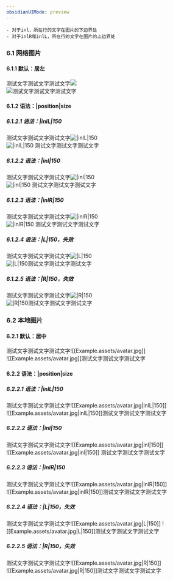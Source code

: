```yaml
---
obsidianUIMode: preview
---
```


```ad-red
- 对于inl，所在行的文字在图片的下边界处
- 对于inlR和inlL，所在行的文字在图片的上边界处
```

### 6.1 网络图片

#### 6.1.1 默认：居左

测试文字测试文字测试文字![](https://cdn.jsdelivr.net/gh/halavah/PicGo@master/avatar/02.jpg)
<br>
![](https://cdn.jsdelivr.net/gh/halavah/PicGo@master/avatar/02.jpg)测试文字测试文字测试文字

#### 6.1.2 语法：|position|size

##### 6.1.2.1 语法：|inlL|150

测试文字测试文字测试文字![|inlL|150](https://cdn.jsdelivr.net/gh/halavah/PicGo@master/avatar/02.jpg)
<br>
![|inlL|150](https://cdn.jsdelivr.net/gh/halavah/PicGo@master/avatar/02.jpg) 测试文字测试文字测试文字

##### 6.1.2.2 语法：|inl|150

测试文字测试文字测试文字![|inl|150](https://cdn.jsdelivr.net/gh/halavah/PicGo@master/avatar/02.jpg)
<br>
![|inl|150](https://cdn.jsdelivr.net/gh/halavah/PicGo@master/avatar/02.jpg) 测试文字测试文字测试文字

##### 6.1.2.3 语法：|inlR|150

测试文字测试文字测试文字![|inlR|150](https://cdn.jsdelivr.net/gh/halavah/PicGo@master/avatar/02.jpg)
<br>
![|inlR|150](https://cdn.jsdelivr.net/gh/halavah/PicGo@master/avatar/02.jpg) 测试文字测试文字测试文字

##### 6.1.2.4 语法：|L|150，失效

测试文字测试文字测试文字![|L|150](https://cdn.jsdelivr.net/gh/halavah/PicGo@master/avatar/02.jpg)
<br>
![|L|150](https://cdn.jsdelivr.net/gh/halavah/PicGo@master/avatar/02.jpg)测试文字测试文字测试文字

##### 6.1.2.5 语法：|R|150，失效

测试文字测试文字测试文字![|R|150](https://cdn.jsdelivr.net/gh/halavah/PicGo@master/avatar/02.jpg)
<br>
![|R|150](https://cdn.jsdelivr.net/gh/halavah/PicGo@master/avatar/02.jpg)测试文字测试文字测试文字

### 6.2 本地图片

#### 6.2.1 默认：居中

测试文字测试文字测试文字![[Example.assets/avatar.jpg]]
<br>
![[Example.assets/avatar.jpg]]测试文字测试文字测试文字

#### 6.2.2 语法：|position|size

##### 6.2.2.1 语法：|inlL|150

测试文字测试文字测试文字![[Example.assets/avatar.jpg|inlL|150]]
<br>
![[Example.assets/avatar.jpg|inlL|150]]测试文字测试文字测试文字

##### 6.2.2.2 语法：|inl|150

测试文字测试文字测试文字![[Example.assets/avatar.jpg|inl|150]]
<br>
![[Example.assets/avatar.jpg|inl|150]] 测试文字测试文字测试文字

##### 6.2.2.3 语法：|inlR|150

测试文字测试文字测试文字![[Example.assets/avatar.jpg|inlR|150]]
<br>
![[Example.assets/avatar.jpg|inlR|150]]测试文字测试文字测试文字

##### 6.2.2.4 语法：|L|150，失效

测试文字测试文字测试文字![[Example.assets/avatar.jpg|L|150]]
![[Example.assets/avatar.jpg|L|150]]测试文字测试文字测试文字

##### 6.2.2.5 语法：|R|150，失效

测试文字测试文字测试文字![[Example.assets/avatar.jpg|R|150]]
<br>
![[Example.assets/avatar.jpg|R|150]]测试文字测试文字测试文字


